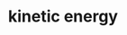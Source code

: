---
title: "kinetic energy"
alias: 
type: note
subject: physics
tags:
 - physics
 - dynamics
 - harmonic_motion
created: 2023.01.10 10:17
created_by: Ádám
status: draft 
---